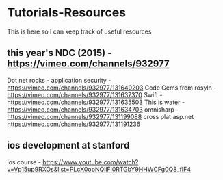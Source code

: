 # Tutorials-Resources

This is here so I can keep track of useful resources

## this year's NDC (2015) - https://vimeo.com/channels/932977

Dot net rocks - application security - https://vimeo.com/channels/932977/131640203
Code Gems from rosyln - https://vimeo.com/channels/932977/131637370
Swift - https://vimeo.com/channels/932977/131635503
This is water - https://vimeo.com/channels/932977/131634703
omnisharp - https://vimeo.com/channels/932977/131199088
cross plat asp.net https://vimeo.com/channels/932977/131191236

## ios development at stanford

ios course - https://www.youtube.com/watch?v=Vp15up9RXOs&list=PLcX0opNQliFl0RTGbY9HHWCFg0Q8_fIF4
